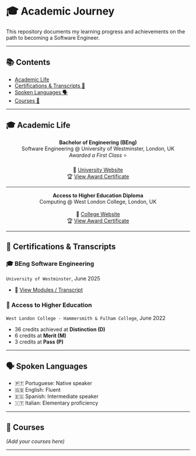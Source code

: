 # 🎓 Academic Journey

This repository documents my learning progress and achievements on the path to becoming a Software Engineer.

---

## 📚 Contents

- [Academic Life](#academic-life)
- [Certifications & Transcripts 📜](#certifications--transcripts-)
- [Spoken Languages 🗣️](#spoken-languages-)
- [Courses 🎯](#courses-)

---

## 🎓 Academic Life

<p align="center">
  <strong>Bachelor of Engineering (BEng)</strong><br>
  Software Engineering @ University of Westminster, London, UK<br>
  <em>Awarded a First Class</em> ⭐<br><br>
  🔗 <a href="https://www.westminster.ac.uk/" target="_blank">University Website</a><br>
  🏆 <a href="./certificates/university_diploma.png" target="_blank">View Award Certificate</a>
</p>

---

<p align="center">
  <strong>Access to Higher Education Diploma</strong><br>
  Computing @ West London College, London, UK<br><br>
  🔗 <a href="https://www.wlc.ac.uk/" target="_blank">College Website</a><br>
  🏆 <a href="./certificates/access_diploma.png" target="_blank">View Award Certificate</a>
</p>

---

## 📜 Certifications & Transcripts

### 🎓 BEng Software Engineering

`University of Westminster`, June 2025

- 🧾 [View Modules / Transcript](./img/university-transcript.png)

### 📘 Access to Higher Education

`West London College - Hammersmith & Fulham College`, June 2022

- 36 credits achieved at **Distinction (D)**
- 6 credits at **Merit (M)**
- 3 credits at **Pass (P)**

---

## 🗣️ Spoken Languages

- 🇵🇹 Portuguese: Native speaker
- 🇬🇧 English: Fluent
- 🇪🇸 Spanish: Intermediate speaker
- 🇮🇹 Italian: Elementary proficiency

---

## 🎯 Courses

_(Add your courses here)_

---
